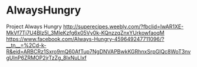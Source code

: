# AlwaysHungry
Project Always Hungry
http://superecipes.weebly.com/?fbclid=IwAR1XE-MkVf7Tj7U4Blz5l_3MIeKzfg6x05Vy0k-KQnzzqZnxYUrkowfaoqM
https://www.facebook.com/Always-Hungry-459649247711096/?__tn__=%2Cd-k-R&eid=ARBCRz1Sxro9mQ60AfTup7NgDNVAPBwkKGRhnxSrpGlQc8WoT3nvgUInP6ZRMOP2jrTzZg_8IxNuLlxf

